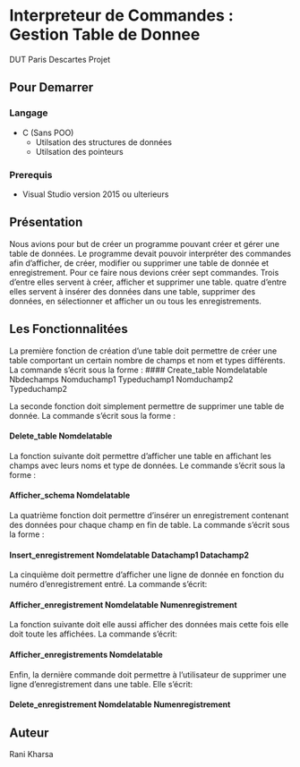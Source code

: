 <h1> Interpreteur de Commandes : Gestion Table de Donnee </h1>
DUT Paris Descartes Projet 
<h2> Pour Demarrer </h2>
<h3> Langage </h3>
<ul>
  <li> C (Sans POO)
  <ul>
    <li> Utilsation des structures de données </li>
    <li> Utilsation des  pointeurs </li>
    </ul>
  </li>
  </ul>
<h3> Prerequis </h3>
<ul><li> Visual Studio version 2015 ou ulterieurs</li></ul>

<h2> Présentation </h2>
Nous avions pour but de créer un programme pouvant créer et gérer une table de données. Le programme devait pouvoir interpréter des commandes afin d’afficher, de créer, modifier ou supprimer une table de donnée et enregistrement. Pour ce faire nous devions créer sept commandes. Trois d’entre elles servent à créer, afficher et supprimer une table. quatre d’entre elles servent à insérer des données dans une table, supprimer des données, en sélectionner et afficher un ou tous les enregistrements. 

<h2> Les Fonctionnalitées </h2>
La première fonction de création d’une table doit permettre de créer une table comportant un certain nombre de champs et nom et types différents. La commande s’écrit sous la forme : 
#### Create_table Nomdelatable Nbdechamps Nomduchamp1 Typeduchamp1 Nomduchamp2 Typeduchamp2

La seconde fonction doit simplement permettre de supprimer une table de donnée. La commande s’écrit sous la forme :
#### Delete_table Nomdelatable

La fonction suivante doit permettre d’afficher une table en affichant les champs avec leurs noms et type de données. Le commande s’écrit sous la forme :
#### Afficher_schema Nomdelatable

La quatrième fonction doit permettre d’insérer un enregistrement contenant des données pour chaque champ en fin de table. La commande s’écrit sous la forme :                         
#### Insert_enregistrement Nomdelatable Datachamp1 Datachamp2

La cinquième doit permettre d’afficher une ligne de donnée en fonction du numéro d’enregistrement entré. La commande s’écrit: 
#### Afficher_enregistrement Nomdelatable Numenregistrement

La fonction suivante doit elle aussi afficher des données mais cette fois elle doit toute les affichées. La commande s’écrit: 
#### Afficher_enregistrements Nomdelatable

Enfin, la dernière commande doit permettre à l’utilisateur de supprimer une ligne d’enregistrement dans une table. Elle s’écrit: 
#### Delete_enregistrement Nomdelatable Numenregistrement

<h2> Auteur </h2>
Rani Kharsa 
